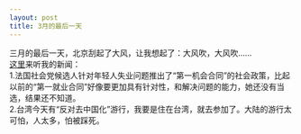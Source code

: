 ```yaml
---
layout: post
title: 3月的最后一天
---
```


<p>三月的最后一天，北京刮起了大风，让我想起了：大风吹，大风吹……<br />
<a href="http://www.francaisblog.com.cn/node/557">这里</a>来听我的新闻：<br />
1.法国社会党候选人针对年轻人失业问题推出了“第一机会合同”的社会政策，比起以前的“第一就业合同”好像要更加具有针对性，和解决问题的能力，她还没有当选，结果还不知道。<br />
2.台湾今天有“反对去中国化”游行，我要是住在台湾，就去参加了。大陆的游行太可怕，人太多，怕被踩死。
</p>
